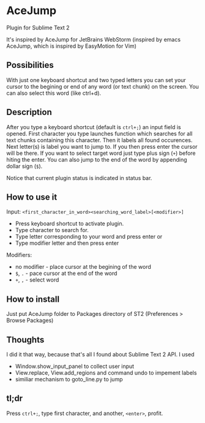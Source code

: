 AceJump
=======

Plugin for Sublime Text 2

It's inspired by AceJump for JetBrains WebStorm (inspired by emacs AceJump, which is inspired by EasyMotion for Vim)

Possibilities
------------

With just one keyboard shortcut and two typed letters you can set your cursor to the begining or end of any word (or text chunk) on the screen. You can also select this word (like ctrl+d).

Description
---------------------------

After you type a keyboard shortcut (default is `ctrl+;`) an input field is opened. First character you type launches function which searches for all text chunks containing this character. Then it labels all found occurences. Next letter(s) is label you want to jump to. If you then press enter the cursor will be there. If you want to select target word just type plus sign (`+`) before hiting the enter. You can also jump to the end of the word by appending dollar sign (`$`).

Notice that current plugin status is indicated in status bar.

How to use it
-------------

Input: `<first_character_in_word><searching_word_label>[<modifier>]`

- Press keyboard shortcut to activate plugin.
- Type character to search for.
- Type letter corresponding to your word and press enter or
- Type modifier letter and then press enter

Modifiers:
- no modifier - place cursor at the begining of the word
- `$`, `.`    - pace cursor at the end of the word
- `+`, `,`    - select word

How to install
--------------

Just put AceJump folder to Packages directory of ST2
(Preferences > Browse Packages)

Thoughts
--------

I did it that way, because that's all I found about Sublime Text 2 API.
I used
- Window.show_input_panel to collect user input
- View.replace, View.add_regions and command undo to impement labels
- similiar mechanism to goto_line.py to jump

tl;dr
-----

Press `ctrl+;`, type first character, and another, `<enter>`, profit.